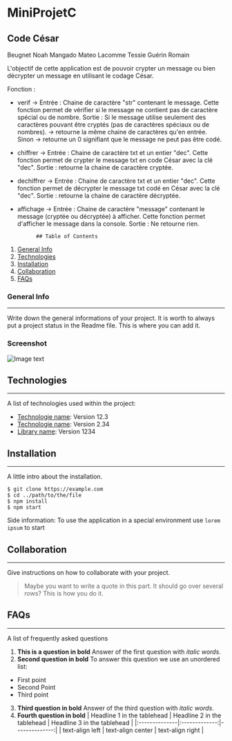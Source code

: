 # MiniProjetC

## Code César

Beugnet Noah
Mangado Mateo
Lacomme Tessie
Guérin Romain

L'objectif de cette application est de pouvoir crypter un message ou bien décrypter un message en utilisant le codage César.


Fonction :

- verif 	-> 	Entrée : 	Chaine de caractère "str" contenant le message.
					Cette fonction permet de vérifier si le message ne contient pas de caractère spécial ou de nombre.
			Sortie : 	Si le message utilise seulement des caractères pouvant être cryptés (pas de caractères spéciaux ou de nombres).
					-> retourne la même chaine de caractères qu'en entrée.
				Sinon
					-> retourne un 0 signifiant que le message ne peut pas être codé.

- chiffrer 	->	Entrée :	Chaine de caractère txt et un entier "dec".
					Cette fonction permet de crypter le message txt en code César avec la clé "dec".
			Sortie : 	retourne la chaine de caractère cryptée.

- dechiffrer ->	Entrée : 	Chaine de caractère txt et un entier "dec".
					Cette fonction permet de décrypter le message txt codé en César avec la clé "dec".
			Sortie : 	retourne la chaine de caractère décryptée.

- affichage	->	Entrée : 	Chaine de caractère "message" contenant le message (cryptée ou décryptée) à afficher.
					Cette fonction permet d'afficher le message dans la console.
			Sortie :	Ne retourne rien.
			
			## Table of Contents
1. [General Info](#general-info)
2. [Technologies](#technologies)
3. [Installation](#installation)
4. [Collaboration](#collaboration)
5. [FAQs](#faqs)
### General Info
***
Write down the general informations of your project. It is worth to always put a project status in the Readme file. This is where you can add it. 
### Screenshot
![Image text](https://www.united-internet.de/fileadmin/user_upload/Brands/Downloads/Logo_IONOS_by.jpg)
## Technologies
***
A list of technologies used within the project:
* [Technologie name](https://example.com): Version 12.3 
* [Technologie name](https://example.com): Version 2.34
* [Library name](https://example.com): Version 1234
## Installation
***
A little intro about the installation. 
```
$ git clone https://example.com
$ cd ../path/to/the/file
$ npm install
$ npm start
```
Side information: To use the application in a special environment use ```lorem ipsum``` to start
## Collaboration
***
Give instructions on how to collaborate with your project.
> Maybe you want to write a quote in this part. 
> It should go over several rows?
> This is how you do it.
## FAQs
***
A list of frequently asked questions
1. **This is a question in bold**
Answer of the first question with _italic words_. 
2. __Second question in bold__ 
To answer this question we use an unordered list:
* First point
* Second Point
* Third point
3. **Third question in bold**
Answer of the third question with *italic words*.
4. **Fourth question in bold**
| Headline 1 in the tablehead | Headline 2 in the tablehead | Headline 3 in the tablehead |
|:--------------|:-------------:|--------------:|
| text-align left | text-align center | text-align right |
